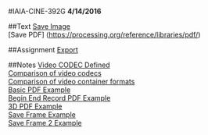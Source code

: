 #IAIA-CINE-392G
**4/14/2016**
  
##Text
[Save Image](https://processing.org/reference/saveFrame_.html)  
[Save PDF] (https://processing.org/reference/libraries/pdf/)  


##Assignment
[Export](../assignment/A11-Export.md)  

##Notes
[Video CODEC Defined](http://encyclopedia2.thefreedictionary.com/video+codec)  
[Comparison of video codecs](https://en.wikipedia.org/wiki/Comparison_of_video_codecs)  
[Comparison of video container formats](https://en.wikipedia.org/wiki/Comparison_of_video_container_formats)  
[Basic PDF Example](http://learningprocessing.com/examples/chp21/example-21-01-basic-PDF)  
[Begin End Record PDF Example](http://learningprocessing.com/examples/chp21/example-21-02-begin-end-record-PDF)  
[3D PDF Example](http://learningprocessing.com/examples/chp21/example-21-04-3D-PDF)  
[Save Frame Example](http://learningprocessing.com/examples/chp21/example-21-05-saveFrames)  
[Save Frame 2 Example](http://learningprocessing.com/examples/chp21/example-21-06-saveFrames-2)  
